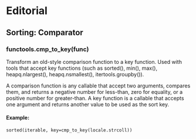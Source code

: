 # Editorial

## Sorting: Comparator

### functools.cmp_to_key(func)
Transform an old-style comparison function to a key function. Used with tools that accept key functions (such as sorted(), min(), max(), heapq.nlargest(), heapq.nsmallest(), itertools.groupby()).

A comparison function is any callable that accept two arguments, compares them, and returns a negative number for less-than, zero for equality, or a positive number for greater-than.
A key function is a callable that accepts one argument and returns another value to be used as the sort key.

#### Example:

```python3
sorted(iterable, key=cmp_to_key(locale.strcoll))
```
